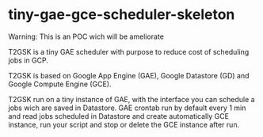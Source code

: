 # tiny-gae-gce-scheduler-skeleton

Warning: This is an POC wich will be ameliorate

T2GSK is a tiny GAE scheduler with purpose to reduce cost of scheduling jobs in GCP.

T2GSK is based on Google App Engine (GAE), Google Datastore (GD) and Google Compute Engine (GCE).

T2GSK run on a tiny instance of GAE, with the interface you can schedule a jobs
wich are saved in Datastore. GAE crontab run by default every 1 min and read jobs 
scheduled in Datastore and create automatically GCE instance, run your script and stop
or delete the GCE instance after run.
